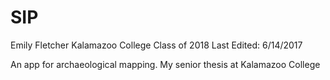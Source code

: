 # SIP
Emily Fletcher
Kalamazoo College
Class of 2018
Last Edited: 6/14/2017


An app for archaeological mapping. My senior thesis at Kalamazoo College

